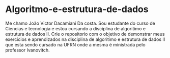 # Algoritmo-e-estrutura-de-dados
Me chamo João Victor Dacamiani Da costa.
Sou estudante do curso de Ciencias e tecnologia e estou cursando a disciplina de algoritimo e estrutura de dados II.
Crie o repositorio com o objetivo de demonstrar meus exercicios e aprendizados na disciplina de algoritimo e estrutura de dados II que esta sendo cursado na UFRN onde a mesma é ministrada pelo professor Ivanovitch.
